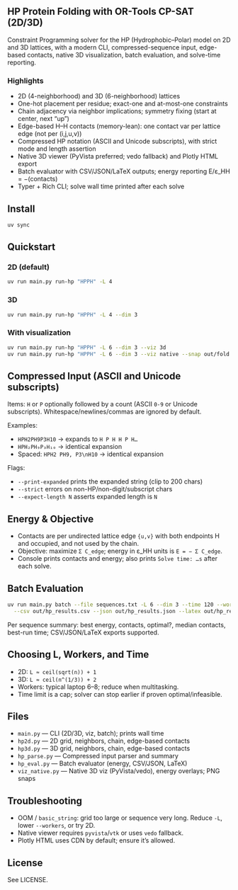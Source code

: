 ## HP Protein Folding with OR-Tools CP-SAT (2D/3D)

Constraint Programming solver for the HP (Hydrophobic–Polar) model on 2D and 3D lattices, with a modern CLI, compressed-sequence input, edge-based contacts, native 3D visualization, batch evaluation, and solve-time reporting.

### Highlights
- 2D (4-neighborhood) and 3D (6-neighborhood) lattices
- One-hot placement per residue; exact-one and at-most-one constraints
- Chain adjacency via neighbor implications; symmetry fixing (start at center, next “up”)
- Edge-based H–H contacts (memory-lean): one contact var per lattice edge (not per (i,j,u,v))
- Compressed HP notation (ASCII and Unicode subscripts), with strict mode and length assertion
- Native 3D viewer (PyVista preferred; vedo fallback) and Plotly HTML export
- Batch evaluator with CSV/JSON/LaTeX outputs; energy reporting E/ε_HH = −(contacts)
- Typer + Rich CLI; solve wall time printed after each solve

## Install

```bash
uv sync
```

## Quickstart

### 2D (default)
```bash
uv run main.py run-hp "HPPH" -L 4
```

### 3D
```bash
uv run main.py run-hp "HPPH" -L 4 --dim 3
```

### With visualization
```bash
uv run main.py run-hp "HPPH" -L 6 --dim 3 --viz 3d
uv run main.py run-hp "HPPH" -L 6 --dim 3 --viz native --snap out/fold.png
```

## Compressed Input (ASCII and Unicode subscripts)

Items: `H` or `P` optionally followed by a count (ASCII `0-9` or Unicode subscripts). Whitespace/newlines/commas are ignored by default.

Examples:
- `HPH2PH9P3H10` → expands to `H P H H P H…`
- `HPH₂PH₉P₃H₁₀` → identical expansion
- Spaced: `HPH2 PH9, P3\nH10` → identical expansion

Flags:
- `--print-expanded` prints the expanded string (clip to 200 chars)
- `--strict` errors on non-HP/non-digit/subscript chars
- `--expect-length N` asserts expanded length is `N`

## Energy & Objective

- Contacts are per undirected lattice edge `{u,v}` with both endpoints H and occupied, and not used by the chain.
- Objective: maximize `Σ C_edge`; energy in ε_HH units is `E = − Σ C_edge`.
- Console prints contacts and energy; also prints `Solve time: …s` after each solve.

## Batch Evaluation

```bash
uv run main.py batch --file sequences.txt -L 6 --dim 3 --time 120 --workers 8 --runs 3 \
  --csv out/hp_results.csv --json out/hp_results.json --latex out/hp_results.tex
```

Per sequence summary: best energy, contacts, optimal?, median contacts, best-run time; CSV/JSON/LaTeX exports supported.

## Choosing L, Workers, and Time

- 2D: `L ≈ ceil(sqrt(n)) + 1`
- 3D: `L ≈ ceil(n^(1/3)) + 2`
- Workers: typical laptop 6–8; reduce when multitasking.
- Time limit is a cap; solver can stop earlier if proven optimal/infeasible.

## Files

- `main.py` — CLI (2D/3D, viz, batch); prints wall time
- `hp2d.py` — 2D grid, neighbors, chain, edge-based contacts
- `hp3d.py` — 3D grid, neighbors, chain, edge-based contacts
- `hp_parse.py` — Compressed input parser and summary
- `hp_eval.py` — Batch evaluator (energy, CSV/JSON, LaTeX)
- `viz_native.py` — Native 3D viz (PyVista/vedo), energy overlays; PNG snaps

## Troubleshooting

- OOM / `basic_string`: grid too large or sequence very long. Reduce `-L`, lower `--workers`, or try 2D.
- Native viewer requires `pyvista`/`vtk` or uses `vedo` fallback.
- Plotly HTML uses CDN by default; ensure it’s allowed.

## License

See LICENSE.

